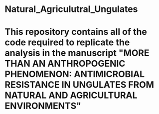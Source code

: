 # Natural_Agriculutral_Ungulates

# This repository contains all of the code required to replicate the analysis in the manuscript "MORE THAN AN ANTHROPOGENIC PHENOMENON: ANTIMICROBIAL RESISTANCE IN UNGULATES FROM NATURAL AND AGRICULTURAL ENVIRONMENTS"
